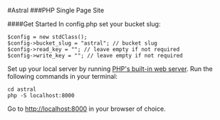 #Astral
###PHP Single Page Site

####Get Started
In config.php set your bucket slug:
```
$config = new stdClass();
$config->bucket_slug = "astral"; // bucket slug
$config->read_key = ""; // leave empty if not required
$config->write_key = ""; // leave empty if not required
```

Set up your local server by running [PHP's built-in web server](http://php.net/manual/en/features.commandline.webserver.php).  Run the following commands in your terminal:

```
cd astral
php -S localhost:8000
```

Go to [http://localhost:8000](http://localhost:8000) in your browser of choice.
